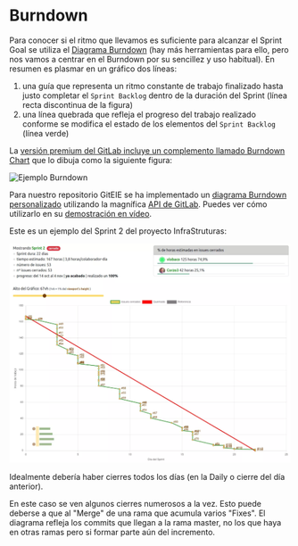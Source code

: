 # Burndown

Para conocer si el ritmo que llevamos es suficiente para alcanzar el Sprint Goal se utiliza el [Diagrama Burndown](https://es.wikipedia.org/wiki/Burn_down_chart) (hay más herramientas para ello, pero nos vamos a centrar en el Burndown por su sencillez y uso habitual). En resumen es plasmar en un gráfico dos líneas:
1. una guía que representa un ritmo constante de trabajo finalizado hasta justo completar el `Sprint Backlog` dentro de la duración del Sprint (línea recta discontinua de la figura)
2. una línea quebrada que refleja el progreso del trabajo realizado conforme se modifica el estado de los elementos del `Sprint Backlog` (línea verde)

La [versión premium del GitLab incluye un complemento llamado Burndown Chart](https://docs.gitlab.com/ee/user/project/milestones/burndown_and_burnup_charts.html) que lo dibuja como la siguiente figura: 

![Ejemplo Burndown](https://docs.gitlab.com/ee/user/project/milestones/img/burndown_chart_legacy_v13_6.png)

Para nuestro repositorio GitEIE se ha implementado un [diagrama Burndown personalizado](https://burndown-dim.netlify.app/) utilizando la magnífica [API de GitLab](https://docs.gitlab.com/ee/api/issues.html). Puedes ver cómo utilizarlo en su [demostración en vídeo](https://youtu.be/_krAgjeZrI4).

Este es un ejemplo del Sprint 2 del proyecto InfraStruturas:

![Ejemplo Burndown Combat Agile Tools](/imgs/burndown-combat-agile.webp)

Idealmente debería haber cierres todos los días (en la Daily o cierre del día anterior).

En este caso se ven algunos cierres numerosos a la vez. Esto puede deberse a que al "Merge" de una rama que acumula varios "Fixes". El diagrama refleja los commits que llegan a la rama master, no los que haya en otras ramas pero si formar parte aún del incremento.